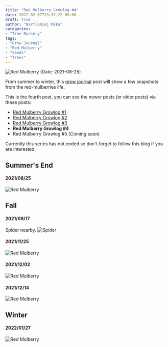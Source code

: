 ```yaml
---
title: "Red Mulberry Growlog #4"
date: 2022-02-07T23:57:22-05:00
draft: true
author: "Bartlomiej Mika"
categories:
- "Tree Nursery"
tags:
- "Grow Journal"
- "Red Mulberry"
- "Seeds"
- "Trees"
---
```


![Red Mulberry](/img/2022/02/08/red_mulberries_1_outside.jpg)
(Date: 2021-08-25)

From summer to winter, this [grow journal](/tags/grow-journal/) post will show a few snapshots from the red-mulberries life.

<!--more-->

This is the fourth post, you can see the newer posts (or older posts) via these posts:

* [Red Mulberry Growlog #1](/post/2021/red-mulberry-growlog-1/)
* [Red Mulberry Growlog #2](/post/2021/red-mulberry-growlog-2/)
* [Red Mulberry Growlog #3](/post/2021/red-mulberry-growlog-3/)
* **Red Mulberry Growlog #4**
* Red Mulberry Growlog #5  (Coming soon)

Currently this series has not ended so don't forget to follow this blog if you are interested.


## Summer's End

#### 2021/08/25

![Red Mulberry](/img/2022/02/08/red_mulberries_2_outside.jpg)

## Fall

#### 2021/09/17

Spider nearby.
![Spider](/img/2022/02/08/spider.jpeg)

#### 2021/11/25

![Red Mulberry](/img/2022/02/08/red_mulberries_3_outside.jpeg)

#### 2021/12/02

![Red Mulberry](/img/2022/02/08/red_mulberries_4_outside.jpeg)

#### 2021/12/14

![Red Mulberry](/img/2022/02/08/red_mulberries_5_outside.jpeg)

## Winter

#### 2022/01/27

![Red Mulberry](/img/2022/02/08/red_mulberries_6_outside.jpeg)
